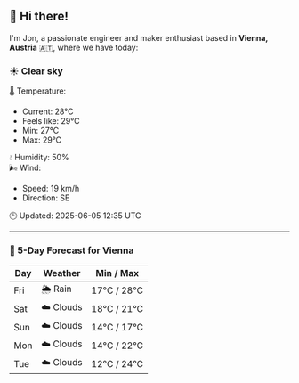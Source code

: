 ## 👋 Hi there!

I'm Jon, a passionate engineer and maker enthusiast based in **Vienna, Austria** 🇦🇹, where we have today:

### ☀️ Clear sky 

🌡️ Temperature: 
* Current: 28°C
* Feels like: 29°C
* Min: 27°C 
* Max: 29°C  

💧 Humidity: 50%  
🌬️ Wind: 
* Speed: 19 km/h 
* Direction: SE  

🕒 Updated: 2025-06-05 12:35 UTC

---

### 📅 5-Day Forecast for Vienna

| Day | Weather | Min / Max |
|-----|---------|------------|
| Fri | 🌦️ Rain | 17°C / 28°C |
| Sat | ☁️ Clouds | 18°C / 21°C |
| Sun | ☁️ Clouds | 14°C / 17°C |
| Mon | ☁️ Clouds | 14°C / 22°C |
| Tue | ☁️ Clouds | 12°C / 24°C |
